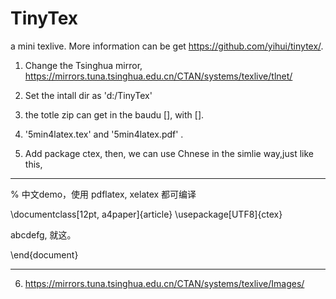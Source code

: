 # TinyTex
a mini texlive.
More information can be get https://github.com/yihui/tinytex/.

1. Change the Tsinghua mirror, https://mirrors.tuna.tsinghua.edu.cn/CTAN/systems/texlive/tlnet/

2. Set the intall dir as 'd:/TinyTex'

3. the totle zip can get in the baudu [], with [].

4. '5min4latex.tex' and '5min4latex.pdf' .

5. Add package ctex, then, we can use Chnese in the simlie way,just like this,

--------------------------------------
% 中文demo，使用 pdflatex, xelatex 都可编译

\documentclass[12pt, a4paper]{article}
\usepackage[UTF8]{ctex}

abcdefg, 就这。

\end{document}

--------------------------

6. https://mirrors.tuna.tsinghua.edu.cn/CTAN/systems/texlive/Images/
